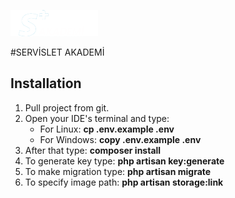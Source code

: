 ![Servislet Logo](public/frontend/img/logo2.png)

#SERVİSLET AKADEMİ

## Installation

1. Pull project from git.
2. Open your IDE's terminal and type:
    * For Linux: **cp .env.example .env**
    * For Windows: **copy .env.example .env**
3. After that type: **composer install**
4. To generate key type: **php artisan key:generate**
5. To make migration type: **php artisan migrate**
6. To specify image path: **php artisan storage:link** 
